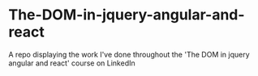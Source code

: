 # The-DOM-in-jquery-angular-and-react
A repo displaying the work I've done throughout the 'The DOM in jquery angular and react' course on LinkedIn
